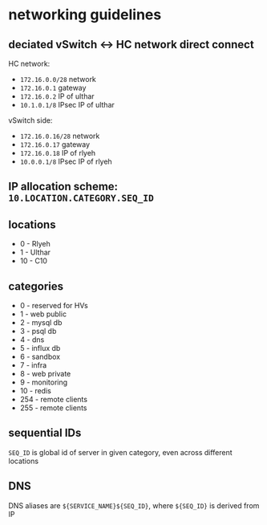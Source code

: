 # networking guidelines

## deciated vSwitch <-> HC network direct connect
HC network:
* `172.16.0.0/28` network
* `172.16.0.1` gateway
* `172.16.0.2` IP of ulthar
* `10.1.0.1/8` IPsec IP of ulthar

vSwitch side:
* `172.16.0.16/28` network
* `172.16.0.17` gateway
* `172.16.0.18` IP of rlyeh
* `10.0.0.1/8` IPsec IP of rlyeh

## IP allocation scheme: `10.LOCATION.CATEGORY.SEQ_ID`

## locations
* 0 - Rlyeh
* 1 - Ulthar
* 10 - C10

## categories
* 0 - reserved for HVs
* 1 - web public
* 2 - mysql db
* 3 - psql db
* 4 - dns
* 5 - influx db
* 6 - sandbox
* 7 - infra
* 8 - web private
* 9 - monitoring
* 10 - redis
* 254 - remote clients
* 255 - remote clients

## sequential IDs

`SEQ_ID` is global id of server in given category, even across different locations

## DNS

DNS aliases are `${SERVICE_NAME}${SEQ_ID}`, where `${SEQ_ID}` is derived from IP
